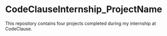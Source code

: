 # CodeClauseInternship_ProjectName
This repository contains four projects completed during my internship at CodeClause.
